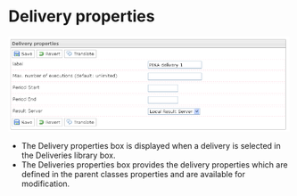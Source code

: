 <!--
author:
    - 'Jérôme Bogaerts'
created_at: '2012-03-29 15:37:06'
updated_at: '2013-03-13 14:06:25'
tags:
    - Deliveries
-->

Delivery properties
===================

![](../resources/deliveries-properties.png)

-   The Delivery properties box is displayed when a delivery is selected in the Deliveries library box.
-   The Deliveries properties box provides the delivery properties which are defined in the parent classes properties and are available for modification.



